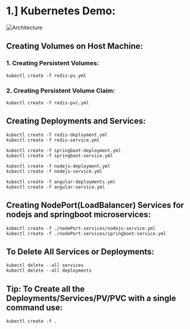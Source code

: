 # 1.] Kubernetes Demo:

![Architecture](https://github.com/sriram5795/Dockers-Kubernetes-Demo/blob/master/Notes/2.%20Kubernetes/Architecture.PNG)

## Creating Volumes on Host Machine:
### 1. Creating Persistent Volumes:
```
kubectl create -f redis-pv.yml
```

### 2. Creating Persistent Volume Claim:
```
kubectl create -f redis-pvc.yml
```

## Creating Deployments and Services:
```
kubectl create -f redis-deployment.yml
kubectl create -f redis-service.yml

kubectl create -f springboot-deployment.yml
kubectl create -f springboot-service.yml

kubectl create -f nodejs-deployment.yml
kubectl create -f nodejs-service.yml

kubectl create -f angular-deployments.yml
kubectl create -f angular-service.yml
```

## Creating NodePort(LoadBalancer) Services for nodejs and springboot microservices:
```
kubectl create -f ./nodePort-services/nodejs-service.yml
kubectl create -f ./nodePort-services/springboot-service.yml
```



## To Delete All Services or Deployments:
```
kubectl delete --all services
kubectl delete --all deployments
```



## Tip: To Create all the Deployments/Services/PV/PVC with a single command use:
```
kubectl create -f .
```

